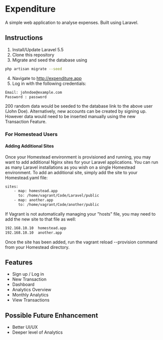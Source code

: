 # Expenditure
A simple web application to analyse expenses. Built using Laravel.

## Instructions
1. Install/Update Laravel 5.5
2. Clone this repository
3. Migrate and seed the database using 
```sh 
php artisan migrate --seed 
```
4. Navigate to http://expenditure.app
5. Log in with the following credentials:
```sh
Email: johndoe@example.com
Password : password
```
200 random data would be seeded to the database link to the above user (John Doe).
Alternatively, new accounts can be created by signing up. However data would need to be inserted manually using the new Transaction Feature.

### For Homestead Users

#### Adding Additional Sites

Once your Homestead environment is provisioned and running, you may want to add additional Nginx sites for your Laravel applications. You can run as many Laravel installations as you wish on a single Homestead environment. To add an additional site, simply add the site to your  Homestead.yaml file:

```sh
sites:
    - map: homestead.app
      to: /home/vagrant/Code/Laravel/public
    - map: another.app
      to: /home/vagrant/Code/another/public
```
If Vagrant is not automatically managing your "hosts" file, you may need to add the new site to that file as well:

```sh
192.168.10.10  homestead.app
192.168.10.10  another.app
```

Once the site has been added, run the vagrant reload --provision command from your Homestead directory.

## Features
- Sign up / Log in
- New Transaction
- Dashboard
- Analytics Overview
- Monthly Analytics
- View Transactions

## Possible Future Enhancement
- Better UI/UX
- Deeper level of Analytics
